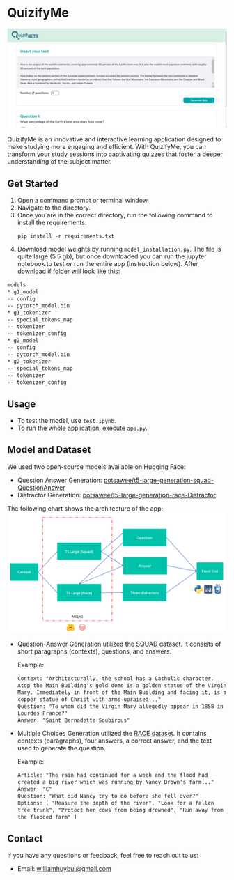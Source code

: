 # QuizifyMe
![Cover](cover_img/cover.PNG)

QuizifyMe is an innovative and interactive learning application designed to make studying more engaging and efficient. With QuizifyMe, you can transform your study sessions into captivating quizzes that foster a deeper understanding of the subject matter.

## Get Started
1. Open a command prompt or terminal window.
2. Navigate to the directory.
3. Once you are in the correct directory, run the following command to install the requirements:
   ```
   pip install -r requirements.txt
   ```
4. Download model weights by running `model_installation.py`. The file is quite large (5.5 gb), but once downloaded you can run the jupyter notebook to test or run the entire app (Instruction below). After download if folder will look like this:
```
models
* g1_model
-- config
-- pytorch_model.bin
* g1_tokenizer
-- special_tokens_map
-- tokenizer
-- tokenizer_config
* g2_model
-- config
-- pytorch_model.bin
* g2_tokenizer
-- special_tokens_map
-- tokenizer
-- tokenizer_config
```

## Usage
- To test the model, use `test.ipynb`.
- To run the whole application, execute `app.py`.

## Model and Dataset
We used two open-source models available on Hugging Face:

- Question Answer Generation: [potsawee/t5-large-generation-squad-QuestionAnswer](https://huggingface.co/potsawee/t5-large-generation-squad-QuestionAnswer)
- Distractor Generation: [potsawee/t5-large-generation-race-Distractor](https://huggingface.co/potsawee/t5-large-generation-race-Distractor)

The following chart shows the architecture of the app:
![architecture](cover_img/model.PNG)

- Question-Answer Generation utilized the [SQUAD dataset](https://huggingface.co/datasets/squad/viewer/plain_text/train?row=0). It consists of short paragraphs (contexts), questions, and answers.

  Example:
  ```
  Context: "Architecturally, the school has a Catholic character. Atop the Main Building's gold dome is a golden statue of the Virgin Mary. Immediately in front of the Main Building and facing it, is a copper statue of Christ with arms upraised..."
  Question: "To whom did the Virgin Mary allegedly appear in 1858 in Lourdes France?"
  Answer: "Saint Bernadette Soubirous"
  ```

- Multiple Choices Generation utilized the [RACE dataset](https://huggingface.co/datasets/race). It contains contexts (paragraphs), four answers, a correct answer, and the text used to generate the question.

  Example:
  ```
  Article: "The rain had continued for a week and the flood had created a big river which was running by Nancy Brown's farm..."
  Answer: "C"
  Question: "What did Nancy try to do before she fell over?"
  Options: [ "Measure the depth of the river", "Look for a fallen tree trunk", "Protect her cows from being drowned", "Run away from the flooded farm" ]
  ```

## Contact

If you have any questions or feedback, feel free to reach out to us:

- Email: [williamhuybui@gmail.com](mailto:williamhuybui@gmail.com)
